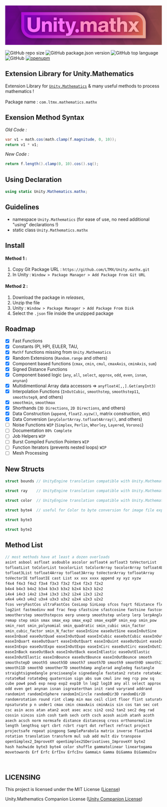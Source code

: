 ![Banner](https://raw.githubusercontent.com/LTMX/Unity.mathx/master/.branding/LTMX_Unity_Mathematics_Mathx_Github_Banner_Thin.png)

![GitHub repo size](https://img.shields.io/github/repo-size/LTMX/Unity.mathx)
![GitHub package.json version](https://img.shields.io/github/package-json/v/LTMX/Unity.mathx?color=blueviolet)
![GitHub top language](https://img.shields.io/github/languages/top/LTMX/Unity.mathx?color=success)
![GitHub](https://img.shields.io/github/license/LTMX/Unity.mathx)
[![openupm](https://img.shields.io/npm/v/com.ltmx.mathematics.mathx?label=openupm&registry_uri=https://package.openupm.com)](https://openupm.com/packages/com.ltmx.mathematics.mathx/)

## Extension Library for Unity.Mathematics

Extension Library for [`Unity.Mathematics`](https://github.com/Unity-Technologies/Unity.Mathematics) & many useful methods to process mathematics !<br><br>
Package name : `com.ltmx.mathematics.mathx`

<!--
<a href="https://ko-fi.com/I2I0IMQA9">
  <img align="left" src="https://raw.githubusercontent.com/LTMX/Banners-And-Buttons/main/Support%20Me%20Kofi%20Banner%20Shader%20Graph%20Mastery.png" width="140px"/>
</a><br><br>
-->

## Exension Method Syntax
*Old Code :*
```C#
var v1 = math.cos(math.clamp(f.magnitude, 0, 10));
return v1 * v1;
```
*New Code :*
```C#
return f.length().clamp(0, 10).cos().sq();
```

## Using Declaration
```C#
using static Unity.Mathematics.mathx;
```

## Guidelines

 - namespace `Unity.Mathematics` (for ease of use, no need additional "using" declarations !)
 - static class `Unity.Mathematics.mathx`


## Install
#### Method 1 : <br>
1. Copy Git Package URL : `https://github.com/LTMX/Unity.mathx.git`
2. In Unity : `Window > Package Manager > Add Package From Git URL`

#### Method 2 : <br>
1. Download the package in *releases*,
2. Unzip the file
3. Unity : `Window > Package Manager > Add Package From Disk`
4. Select the `.json` file inside the unzipped package


## Roadmap
- [x] Fast Functions
- [x] Constants (PI, HPI, EULER, TAU, 
- [x] `Mathf` functions missing from `Unity.Mathematics`
- [x] Random Extensions (`Random.range` and others)
- [x] Component based functions (`cmax`, `cmin`, `cmul`, `cmaxAxis`, `cminAxis`, `sum`)
- [x] Signed Distance Functions
- [x] Component based logic (`any`, `all`, `select`, `approx`, `odd`, `even`, `isnan`, `anynan`)
- [x] Multidimentional Array data accessors => `anyfloat4[,,].Get(anyInt3)`
- [x] Interpolation Functions (`InOutCubic`, `smoothstep`, `smoothstep11`, `smoothstep9`, and others)
- [x] `smoothmin`, `smoothmax`
- [x] Shorthands (`3D Directions`, `2D Directions`, and others)
- [x] Data Construction (`append`, `float2.xyzw()`, matrix construction, etc)
- [x] Data Conversion (`anyColortArray.tofloat4Array()`, and others)
- [ ] Noise Functions `WIP` (`Simplex`, `Perlin`, `Whorley`, `Layered`, `Voronoi`)
- [ ] Documentation `80% Complete`
- [ ] Job Helpers `WIP`
- [ ] Burst Compiled Function Pointers `WIP`
- [ ] Function Iterators (prevents nested loops) `WIP`
- [ ] Mesh Processing

## New Structs
  ```C#
  struct bounds // UnityEngine translation compatible with Unity.Mathematics (implicit cast to "UnityEngine.Bounds")
  ```
  ```C#
  struct ray    // UnityEngine translation compatible with Unity.Mathematics (implicit cast to "UnityEngine.Ray")
  ```
  ```C#
  struct color  // UnityEngine translation compatible with Unity.Mathematics (implicit cast to "UnityEngine.Color")
  ```
  ```C#
  struct byte4  // useful for Color to byte conversion for image file export (implicit cast to "UnityEngine.Color32")
  ```
  ```C#
  struct byte3
  ```
  ```C#
  struct byte2
  ```
  
## Method List
```C#
// most methods have at least a dozen overloads
asint asbool asfloat asdouble ascolor asfloat4 asfloat3 toVectorList 
tofloatList toColorList tocolorList toColorArray tocolorArray tofloat4List
tofloat3List tofloat4Array tofloat3Array toVectorArray tofloatArray
toVectorIE tofloatIE cast List xx xxx xxxx append xy xyz xyzw 
f4x4 f4x3 f4x2 f3x4 f3x3 f3x2 f2x4 f2x3 f2x2 
b4x4 b4x3 b4x2 b3x4 b3x3 b3x2 b2x4 b2x3 b2x2 
i4x4 i4x3 i4x2 i3x4 i3x3 i3x2 i2x4 i2x3 i2x2 
u4x4 u4x3 u4x2 u3x4 u3x3 u3x2 u2x4 u2x3 u2x2 
fcos veryFastCos ultraFastCos CosLoop SinLoop sfcos fsqrt fdistance flength 
log2int fastmodinv mod frac fexp sfastsine sfastcosine fastsine fastcosine 
smootherstep smoothstepcos eerp uneerp smoothstep unlerp lerp lerpAngle 
remap step smin smax smax_exp smax_exp2 smax_expOP smin_exp smin_pow 
smin_root smin_polynomial smin_quadratic smin_cubic smin_factor 
smin_cubic_factor smin_N_factor easeInSine easeOutSine easeInOutSine 
easeInQuad easeOutQuad easeInOutQuad easeInCubic easeOutCubic easeInOutCubic 
easeInQuart easeOutQuart easeInOutQuart easeInQuint easeOutQuint easeInOutQuint 
easeInExpo easeOutExpo easeInOutExpo easeInCirc easeOutCirc easeInOutCirc 
easeInBack easeOutBack easeInOutBack easeInElastic easeOutElastic 
easeInOutElastic easeInBounce easeOutBounce easeInOutBounce smooth 
smoothstepD smooth5 smooth5D smooth7 smooth7D smooth9 smooth9D smooth11 
smooth11D smoothD smoother7D smoothdamp anglerad angledeg fastangle 
straightsignedangle preciseangle signedangle fastatan2 rotate rotateAxisAngle 
rotateRad rotateDeg quaternion sign abs sum cmul inv neg rcp pow sq 
cube pow4 pow5 exp nexp exp2 exp10 ln log2 log10 any all select approx 
odd even get anynan isnan isgreaterthan init rand varyrand addrand 
randomint randomInSphere randomInCircle randomDir3D randomDir2D 
randomrotation round rint clamp min max ceil clint floor flint saturate 
npsaturate p n under1 cmax cmin cmaxAxis cminAxis sin cos tan sec cot 
csc asin acos atan atan2 acot asec acsc sin2 cos2 tan2 sec2 deg rad 
cossin sincos sinh cosh tanh sech coth csch acosh asinh atanh acoth 
asech acsch norm normsafe distance distancesq cross orthonormalize 
length lengthsq sqrt cbrt rcbrt rsqrt dot reflect refract project 
projectsafe repeat pingpong SampleParabola matrix inverse float3x4 
rotation translation transform mul sub add mult div transpose 
openSimplex2_ImproveXY openSimplex2SDerivatives_ImproveXY byte2 
hash hashwide byte3 byte4 color shuffle gammatolinear lineartogama 
movetowards Erf Erfc ErfInv ErfcInv GammaLn Gamma DiGamma DiGammaInv
```
<br>

## LICENSING
<p>This project is licensed under the MIT License (<a href="https://github.com/LTMX/Unity.mathx/blob/master/LICENSE">License</a>)</p>
<p>Unity.Mathematics Companion License (<a href="https://github.com/Unity-Technologies/Unity.mathx/blob/master/LICENSE.md">Unity Companion License</a>)</p>
